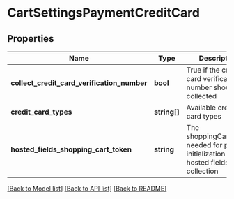 # CartSettingsPaymentCreditCard

## Properties
Name | Type | Description | Notes
------------ | ------------- | ------------- | -------------
**collect_credit_card_verification_number** | **bool** | True if the credit card verification number should be collected | [optional] 
**credit_card_types** | **string[]** | Available credit card types | [optional] 
**hosted_fields_shopping_cart_token** | **string** | The shoppingCartToken needed for proper initialization of hosted fields collection | [optional] 

[[Back to Model list]](../README.md#documentation-for-models) [[Back to API list]](../README.md#documentation-for-api-endpoints) [[Back to README]](../README.md)


